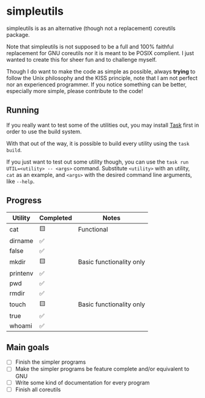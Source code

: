 # simpleutils
simpleutils is as an alternative (though not a replacement) coreutils package.

Note that simpleutils is not supposed to be a full and 100% faithful replacement for GNU coreutils nor it is meant to be POSIX complient.
I just wanted to create this for sheer fun and to challenge myself.

Though I do want to make the code as simple as possible, always __trying__ to follow the Unix philosophy and the KISS principle, note that I am not perfect nor an experienced programmer.
If you notice something can be better, especially more simple, please contribute to the code!

## Running
If you really want to test some of the utilities out, you may install [Task](https://taskfile.dev/) first in order to use the build system.

With that out of the way, it is possible to build every utility using the `task build`.

If you just want to test out some utility though, you can use the `task run UTIL=<utility> -- <args>` command. Substitute `<utility>` with an utility, `cat` as an example, and `<args>` with the desired command line arguments, like `--help`.

## Progress
<div style="text-align: center;">

| Utility  | Completed | Notes |
| -------- | --------- | ----- |
| cat      | 🟨 | Functional |
| dirname  | ✅ |            |
| false    | ✅ |            |
| mkdir    | 🟨 | Basic functionality only |
| printenv | ✅ |            |
| pwd      | ✅ |            |
| rmdir    | ✅ |            |
| touch    | 🟨 | Basic functionality only |
| true     | ✅ |            |
| whoami   | ✅ |            |

</div>

## Main goals
- [ ] Finish the simpler programs
- [ ] Make the simpler programs be feature complete and/or equivalent to GNU
- [ ] Write some kind of documentation for every program
- [ ] Finish all coreutils
